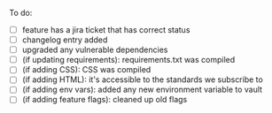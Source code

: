 To do:

 - [ ] feature has a jira ticket that has correct status
 - [ ] changelog entry added
 - [ ] upgraded any vulnerable dependencies
 - [ ] (if updating requirements): requirements.txt was compiled
 - [ ] (if adding CSS): CSS was compiled
 - [ ] (if adding HTML): it's accessible to the standards we subscribe to
 - [ ] (if adding env vars): added any new environment variable to vault
 - [ ] (if adding feature flags): cleaned up old flags
